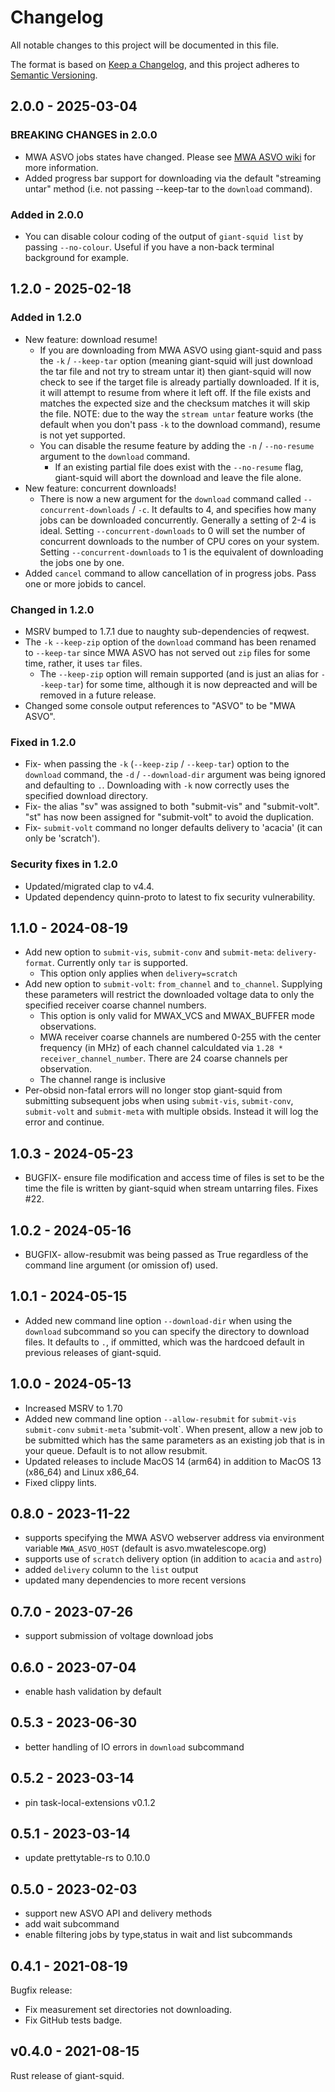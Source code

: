 # Changelog

All notable changes to this project will be documented in this file.

The format is based on [Keep a Changelog](https://keepachangelog.com/en/1.0.0/),
and this project adheres to [Semantic Versioning](https://semver.org/spec/v2.0.0.html).

## 2.0.0 - 2025-03-04

### BREAKING CHANGES in 2.0.0

* MWA ASVO jobs states have changed. Please see [MWA ASVO wiki](https://mwatelescope.atlassian.net/wiki/spaces/MP/pages/24973129/Data+Access) for more information.
* Added progress bar support for downloading via the default "streaming untar" method (i.e. not passing --keep-tar to the `download` command).

### Added in 2.0.0

* You can disable colour coding of the output of `giant-squid list` by passing `--no-colour`. Useful if you have a non-back terminal background for example.

## 1.2.0 - 2025-02-18

### Added in 1.2.0

* New feature: download resume!
  * If you are downloading from MWA ASVO using giant-squid and pass the `-k` / `--keep-tar` option (meaning giant-squid will just download the tar file and not try to stream untar it) then giant-squid will now check to see if the target file is already partially downloaded. If it is, it will attempt to resume from where it left off. If the file exists and matches the expected size and the checksum matches it will skip the file. NOTE: due to the way the `stream untar` feature works (the default when you don't pass `-k` to the download command), resume is not yet supported.
  * You can disable the resume feature by adding the `-n` / `--no-resume` argument to the `download` command.
    * If an existing partial file does exist with the `--no-resume` flag, giant-squid will abort the download and leave the file alone.
* New feature: concurrent downloads!
  * There is now a new argument for the `download` command called `--concurrent-downloads` / `-c`. It defaults to 4, and specifies how many jobs can be downloaded concurrently. Generally a setting of 2-4 is ideal. Setting `--concurrent-downloads` to 0 will set the number of concurrent downloads to the number of CPU cores on your system. Setting `--concurrent-downloads` to 1 is the equivalent of downloading the jobs one by one.
* Added `cancel` command to allow cancellation of in progress jobs. Pass one or more jobids to cancel.

### Changed in 1.2.0

* MSRV bumped to 1.7.1 due to naughty sub-dependencies of reqwest.
* The `-k` `--keep-zip` option of the `download` command has been renamed to `--keep-tar` since MWA ASVO has not served out `zip` files for some time, rather, it uses `tar` files.
  * The `--keep-zip` option will remain supported (and is just an alias for `--keep-tar`) for some time, although it is now depreacted and will be removed in a future release.
* Changed some console output references to "ASVO" to be "MWA ASVO".

### Fixed in 1.2.0

* Fix- when passing the `-k` (`--keep-zip` / `--keep-tar`) option to the `download` command, the `-d` / `--download-dir` argument was being ignored and defaulting to `.`. Downloading with `-k` now correctly uses the specified download directory.
* Fix- the alias "sv" was assigned to both "submit-vis" and "submit-volt". "st" has now been assigned for "submit-volt" to avoid the duplication.
* Fix- `submit-volt` command no longer defaults delivery to 'acacia' (it can only be 'scratch').

### Security fixes in 1.2.0

* Updated/migrated clap to v4.4.
* Updated dependency quinn-proto to latest to fix security vulnerability.

## 1.1.0 - 2024-08-19

* Add new option to `submit-vis`, `submit-conv` and `submit-meta`: `delivery-format`. Currently only `tar` is supported.
  * This option only applies when `delivery=scratch`
* Add new option to `submit-volt`: `from_channel` and `to_channel`. Supplying these parameters will restrict the downloaded voltage data to only the specified receiver coarse channel numbers.
  * This option is only valid for MWAX_VCS and MWAX_BUFFER mode observations.
  * MWA receiver coarse channels are numbered 0-255 with the center frequency (in MHz) of each channel calculdated via `1.28 * receiver_channel_number`. There are 24 coarse channels per observation.
  * The channel range is inclusive
* Per-obsid non-fatal errors will no longer stop giant-squid from submitting subsequent jobs when using `submit-vis`, `submit-conv`, `submit-volt` and `submit-meta` with multiple obsids. Instead it will log the error and continue.

## 1.0.3 - 2024-05-23

* BUGFIX- ensure file modification and access time of files is set to be the time the file is written by giant-squid when stream untarring files. Fixes #22.

## 1.0.2 - 2024-05-16

* BUGFIX- allow-resubmit was being passed as True regardless of the command line argument (or omission of) used.

## 1.0.1 - 2024-05-15

* Added new command line option `--download-dir` when using the `download` subcommand so you can specify the directory to download files. It defaults to `.`, if ommitted, which was the hardcoed default in previous releases of giant-squid.

## 1.0.0 - 2024-05-13

* Increased MSRV to 1.70
* Added new command line option `--allow-resubmit` for `submit-vis` `submit-conv` `submit-meta` 'submit-volt`. When present, allow a new job to be submitted which has the same parameters as an existing job that is in your queue. Default is to not allow resubmit.
* Updated releases to include MacOS 14 (arm64) in addition to MacOS 13 (x86_64) and Linux x86_64.
* Fixed clippy lints.

## 0.8.0 - 2023-11-22

* supports specifying the MWA ASVO webserver address via environment variable `MWA_ASVO_HOST` (default is asvo.mwatelescope.org)
* supports use of `scratch` delivery option (in addition to `acacia` and `astro`)
* added `delivery` column to the `list` output
* updated many dependencies to more recent versions

## 0.7.0 - 2023-07-26

* support submission of voltage download jobs

## 0.6.0 - 2023-07-04

* enable hash validation by default

## 0.5.3 - 2023-06-30

* better handling of IO errors in `download` subcommand

## 0.5.2 - 2023-03-14

* pin task-local-extensions v0.1.2

## 0.5.1 - 2023-03-14

* update prettytable-rs to 0.10.0

## 0.5.0 - 2023-02-03

* support new ASVO API and delivery methods
* add wait subcommand
* enable filtering jobs by type,status in wait and list subcommands

## 0.4.1 - 2021-08-19

Bugfix release:

* Fix measurement set directories not downloading.
* Fix GitHub tests badge.

## v0.4.0 - 2021-08-15

Rust release of giant-squid.
